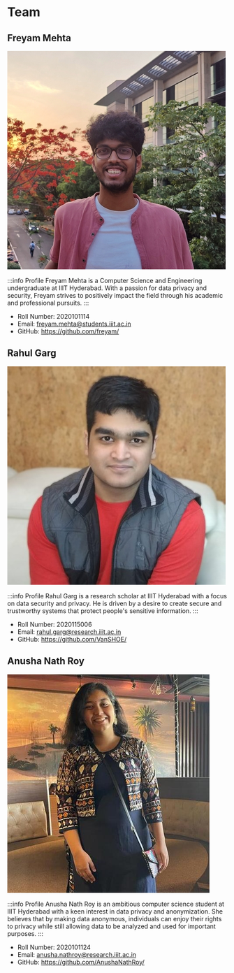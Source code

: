 # Team

## Freyam Mehta

![](./img/team/freyam.jpg)

:::info Profile
Freyam Mehta is a Computer Science and Engineering undergraduate at IIIT Hyderabad. With a passion for data privacy and security, Freyam strives to positively impact the field through his academic and professional pursuits.
:::

- Roll Number: 2020101114
- Email: freyam.mehta@students.iiit.ac.in
- GitHub: https://github.com/freyam/

## Rahul Garg

![](./img/team/rahul.jpeg)

:::info Profile
Rahul Garg is a research scholar at IIIT Hyderabad with a focus on data security and privacy. He is driven by a desire to create secure and trustworthy systems that protect people's sensitive information.
:::

- Roll Number: 2020115006
- Email: rahul.garg@research.iiit.ac.in
- GitHub: https://github.com/VanSHOE/

## Anusha Nath Roy

![](./img/team/anusha.jpeg)

:::info Profile
Anusha Nath Roy is an ambitious computer science student at IIIT Hyderabad with a keen interest in data privacy and anonymization. She believes that by making data anonymous, individuals can enjoy their rights to privacy while still allowing data to be analyzed and used for important purposes.
:::

- Roll Number: 2020101124
- Email: anusha.nathroy@research.iiit.ac.in
- GitHub: https://github.com/AnushaNathRoy/
